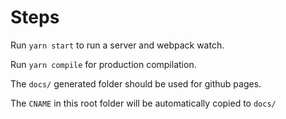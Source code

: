 # Steps

Run `yarn start` to run a server and webpack watch.

Run `yarn compile` for production compilation.

The `docs/` generated folder should be used for github pages.

The `CNAME` in this root folder will be automatically copied to `docs/`